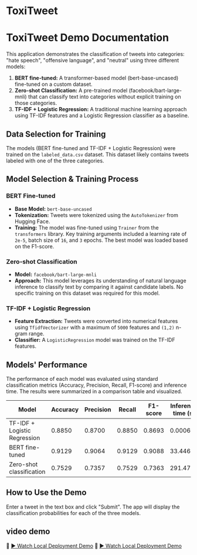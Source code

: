 # ToxiTweet

# ToxiTweet Demo Documentation

This application demonstrates the classification of tweets into categories: "hate speech", "offensive language", and "neutral" using three different models:
1.  **BERT fine-tuned:** A transformer-based model (bert-base-uncased) fine-tuned on a custom dataset.
2.  **Zero-shot Classification:** A pre-trained model (facebook/bart-large-mnli) that can classify text into categories without explicit training on those categories.
3.  **TF-IDF + Logistic Regression:** A traditional machine learning approach using TF-IDF features and a Logistic Regression classifier as a baseline.

## Data Selection for Training

The models (BERT fine-tuned and TF-IDF + Logistic Regression) were trained on the `labeled_data.csv` dataset. This dataset likely contains tweets labeled with one of the three categories.

## Model Selection & Training Process

### BERT Fine-tuned
* **Base Model:** `bert-base-uncased`
* **Tokenization:** Tweets were tokenized using the `AutoTokenizer` from Hugging Face.
* **Training:** The model was fine-tuned using `Trainer` from the `transformers` library. Key training arguments included a learning rate of `2e-5`, batch size of `16`, and `3` epochs. The best model was loaded based on the F1-score.

### Zero-shot Classification
* **Model:** `facebook/bart-large-mnli`
* **Approach:** This model leverages its understanding of natural language inference to classify text by comparing it against candidate labels. No specific training on this dataset was required for this model.

### TF-IDF + Logistic Regression
* **Feature Extraction:** Tweets were converted into numerical features using `TfidfVectorizer` with a maximum of `5000` features and `(1,2)` n-gram range.
* **Classifier:** A `LogisticRegression` model was trained on the TF-IDF features.

## Models' Performance

The performance of each model was evaluated using standard classification metrics (Accuracy, Precision, Recall, F1-score) and inference time. The results were summarized in a comparison table and visualized.

| Model                        | Accuracy | Precision | Recall | F1-score | Inference time (s) |
|------------------------------|----------|-----------|--------|----------|--------------------|
| TF-IDF + Logistic Regression | 0.8850   | 0.8700    | 0.8850 | 0.8693   | 0.0006             |
| BERT fine-tuned              | 0.9129   | 0.9064    | 0.9129 | 0.9088   | 33.4462            |
| Zero-shot classification     | 0.7529   | 0.7357    | 0.7529 | 0.7363   | 291.4774           |

## How to Use the Demo

Enter a tweet in the text box and click "Submit". The app will display the classification probabilities for each of the three models.

## video demo

🎥 [▶️ Watch Local Deployment Demo](demo/demo_local.mp4)
🎥 [▶️ Watch Local Deployment Demo](demo/demo_huggingFace.mp4)
